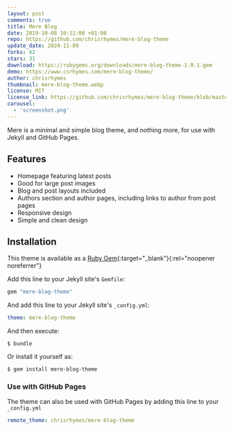 ```yaml
---
layout: post
comments: true
title: Mere Blog
date: 2019-10-08 10:11:00 +01:00
repo: https://github.com/chrisrhymes/mere-blog-theme
update_date: 2024-11-09
forks: 62
stars: 31
download: https://rubygems.org/downloads/mere-blog-theme-1.0.1.gem
demo: https://www.csrhymes.com/mere-blog-theme/
author: chrisrhymes
thumbnail: mere-blog-theme.webp
license: MIT
license_link: https://github.com/chrisrhymes/mere-blog-theme/blob/master/LICENSE.txt
carousel:
  - 'screenshot.png'
---
```


Mere is a minimal and simple blog theme, and nothing more, for use with Jekyll and GitHub Pages.

## Features

* Homepage featuring latest posts
* Good for large post images
* Blog and post layouts included
* Authors section and author pages, including links to author from post pages
* Responsive design
* Simple and clean design

## Installation

This theme is available as a [Ruby Gem](https://rubygems.org/downloads/mere-blog-theme-1.0.1.gem){:target="_blank"}{:rel="noopener noreferrer"}

Add this line to your Jekyll site's `Gemfile`:

```ruby
gem "mere-blog-theme"
```

And add this line to your Jekyll site's `_config.yml`:

```yaml
theme: mere-blog-theme
```

And then execute:

`$ bundle`

Or install it yourself as:

`$ gem install mere-blog-theme`

### Use with GitHub Pages

The theme can also be used with GitHub Pages by adding this line to your `_config.yml`

```yaml
remote_theme: chrisrhymes/mere-blog-theme
```
